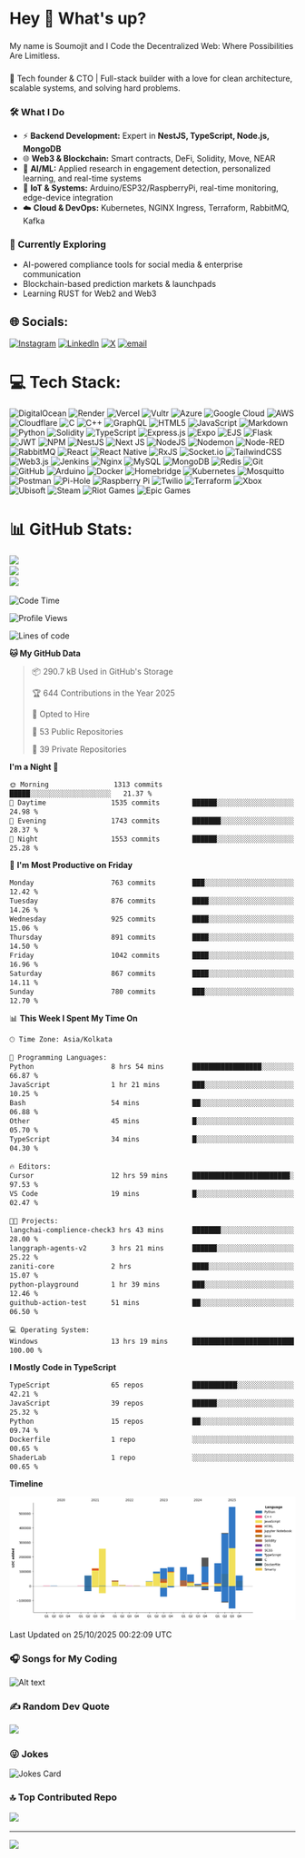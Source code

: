 <h1 align="left">Hey 👋 What's up?</h1>

###

<p align="left">My name is Soumojit and I Code the Decentralized Web: Where Possibilities Are Limitless. </p>

###

🚀 Tech founder & CTO | Full-stack builder with a love for clean architecture, scalable systems, and solving hard problems.  

### 🛠️ What I Do
- ⚡ **Backend Development:** Expert in **NestJS, TypeScript, Node.js, MongoDB**  
- 🌐 **Web3 & Blockchain:** Smart contracts, DeFi, Solidity, Move, NEAR
- 🤖 **AI/ML:** Applied research in engagement detection, personalized learning, and real-time systems  
- 🔌 **IoT & Systems:** Arduino/ESP32/RaspberryPi, real-time monitoring, edge-device integration  
- ☁️ **Cloud & DevOps:** Kubernetes, NGINX Ingress, Terraform, RabbitMQ, Kafka  

### 🌱 Currently Exploring
- AI-powered compliance tools for social media & enterprise communication  
- Blockchain-based prediction markets & launchpads  
- Learning RUST for Web2 and Web3

## 🌐 Socials:
[![Instagram](https://img.shields.io/badge/Instagram-%23E4405F.svg?logo=Instagram&logoColor=white)](https://instagram.com/https://www.instagram.com/50um0j17/) [![LinkedIn](https://img.shields.io/badge/LinkedIn-%230077B5.svg?logo=linkedin&logoColor=white)](https://linkedin.com/in/https://www.linkedin.com/in/soumojit-ash/) [![X](https://img.shields.io/badge/X-black.svg?logo=X&logoColor=white)](https://x.com/https://x.com/SoumojitAsh) [![email](https://img.shields.io/badge/Email-D14836?logo=gmail&logoColor=white)](mailto:soumojitash@gmail.com) 

# 💻 Tech Stack:
![DigitalOcean](https://img.shields.io/badge/DigitalOcean-%230167ff.svg?style=for-the-badge&logo=digitalOcean&logoColor=white) ![Render](https://img.shields.io/badge/Render-%46E3B7.svg?style=for-the-badge&logo=render&logoColor=white) ![Vercel](https://img.shields.io/badge/vercel-%23000000.svg?style=for-the-badge&logo=vercel&logoColor=white) ![Vultr](https://img.shields.io/badge/Vultr-007BFC.svg?style=for-the-badge&logo=vultr) ![Azure](https://img.shields.io/badge/azure-%230072C6.svg?style=for-the-badge&logo=microsoftazure&logoColor=white) ![Google Cloud](https://img.shields.io/badge/GoogleCloud-%234285F4.svg?style=for-the-badge&logo=google-cloud&logoColor=white) ![AWS](https://img.shields.io/badge/AWS-%23FF9900.svg?style=for-the-badge&logo=amazon-aws&logoColor=white) ![Cloudflare](https://img.shields.io/badge/Cloudflare-F38020?style=for-the-badge&logo=Cloudflare&logoColor=white) ![C](https://img.shields.io/badge/c-%2300599C.svg?style=for-the-badge&logo=c&logoColor=white) ![C++](https://img.shields.io/badge/c++-%2300599C.svg?style=for-the-badge&logo=c%2B%2B&logoColor=white) ![GraphQL](https://img.shields.io/badge/-GraphQL-E10098?style=for-the-badge&logo=graphql&logoColor=white) ![HTML5](https://img.shields.io/badge/html5-%23E34F26.svg?style=for-the-badge&logo=html5&logoColor=white) ![JavaScript](https://img.shields.io/badge/javascript-%23323330.svg?style=for-the-badge&logo=javascript&logoColor=%23F7DF1E) ![Markdown](https://img.shields.io/badge/markdown-%23000000.svg?style=for-the-badge&logo=markdown&logoColor=white) ![Python](https://img.shields.io/badge/python-3670A0?style=for-the-badge&logo=python&logoColor=ffdd54) ![Solidity](https://img.shields.io/badge/Solidity-%23363636.svg?style=for-the-badge&logo=solidity&logoColor=white) ![TypeScript](https://img.shields.io/badge/typescript-%23007ACC.svg?style=for-the-badge&logo=typescript&logoColor=white) ![Express.js](https://img.shields.io/badge/express.js-%23404d59.svg?style=for-the-badge&logo=express&logoColor=%2361DAFB) ![Expo](https://img.shields.io/badge/expo-1C1E24?style=for-the-badge&logo=expo&logoColor=#D04A37) ![EJS](https://img.shields.io/badge/ejs-%23B4CA65.svg?style=for-the-badge&logo=ejs&logoColor=black) ![Flask](https://img.shields.io/badge/flask-%23000.svg?style=for-the-badge&logo=flask&logoColor=white) ![JWT](https://img.shields.io/badge/JWT-black?style=for-the-badge&logo=JSON%20web%20tokens) ![NPM](https://img.shields.io/badge/NPM-%23CB3837.svg?style=for-the-badge&logo=npm&logoColor=white) ![NestJS](https://img.shields.io/badge/nestjs-%23E0234E.svg?style=for-the-badge&logo=nestjs&logoColor=white) ![Next JS](https://img.shields.io/badge/Next-black?style=for-the-badge&logo=next.js&logoColor=white) ![NodeJS](https://img.shields.io/badge/node.js-6DA55F?style=for-the-badge&logo=node.js&logoColor=white) ![Nodemon](https://img.shields.io/badge/NODEMON-%23323330.svg?style=for-the-badge&logo=nodemon&logoColor=%BBDEAD) ![Node-RED](https://img.shields.io/badge/Node--RED-%238F0000.svg?style=for-the-badge&logo=node-red&logoColor=white) ![RabbitMQ](https://img.shields.io/badge/rabbitmq-FF6600?style=for-the-badge&logo=rabbitmq&logoColor=white) ![React](https://img.shields.io/badge/react-%2320232a.svg?style=for-the-badge&logo=react&logoColor=%2361DAFB) ![React Native](https://img.shields.io/badge/react_native-%2320232a.svg?style=for-the-badge&logo=react&logoColor=%2361DAFB) ![RxJS](https://img.shields.io/badge/rxjs-%23B7178C.svg?style=for-the-badge&logo=reactivex&logoColor=white) ![Socket.io](https://img.shields.io/badge/Socket.io-black?style=for-the-badge&logo=socket.io&badgeColor=010101) ![TailwindCSS](https://img.shields.io/badge/tailwindcss-%2338B2AC.svg?style=for-the-badge&logo=tailwind-css&logoColor=white) ![Web3.js](https://img.shields.io/badge/web3.js-F16822?style=for-the-badge&logo=web3.js&logoColor=white) ![Jenkins](https://img.shields.io/badge/jenkins-%232C5263.svg?style=for-the-badge&logo=jenkins&logoColor=white) ![Nginx](https://img.shields.io/badge/nginx-%23009639.svg?style=for-the-badge&logo=nginx&logoColor=white) ![MySQL](https://img.shields.io/badge/mysql-4479A1.svg?style=for-the-badge&logo=mysql&logoColor=white) ![MongoDB](https://img.shields.io/badge/MongoDB-%234ea94b.svg?style=for-the-badge&logo=mongodb&logoColor=white) ![Redis](https://img.shields.io/badge/redis-%23DD0031.svg?style=for-the-badge&logo=redis&logoColor=white) ![Git](https://img.shields.io/badge/git-%23F05033.svg?style=for-the-badge&logo=git&logoColor=white) ![GitHub](https://img.shields.io/badge/github-%23121011.svg?style=for-the-badge&logo=github&logoColor=white) ![Arduino](https://img.shields.io/badge/-Arduino-00979D?style=for-the-badge&logo=Arduino&logoColor=white) ![Docker](https://img.shields.io/badge/docker-%230db7ed.svg?style=for-the-badge&logo=docker&logoColor=white) ![Homebridge](https://img.shields.io/badge/homebridge-%23491F59.svg?style=for-the-badge&logo=homebridge&logoColor=white) ![Kubernetes](https://img.shields.io/badge/kubernetes-%23326ce5.svg?style=for-the-badge&logo=kubernetes&logoColor=white) ![Mosquitto](https://img.shields.io/badge/mosquitto-%233C5280.svg?style=for-the-badge&logo=eclipsemosquitto&logoColor=white) ![Postman](https://img.shields.io/badge/Postman-FF6C37?style=for-the-badge&logo=postman&logoColor=white) ![Pi-Hole](https://img.shields.io/badge/pihole-%2396060C.svg?style=for-the-badge&logo=pi-hole&logoColor=white) ![Raspberry Pi](https://img.shields.io/badge/-Raspberry_Pi-C51A4A?style=for-the-badge&logo=Raspberry-Pi) ![Twilio](https://img.shields.io/badge/Twilio-F22F46?style=for-the-badge&logo=Twilio&logoColor=white) ![Terraform](https://img.shields.io/badge/terraform-%235835CC.svg?style=for-the-badge&logo=terraform&logoColor=white) ![Xbox](https://img.shields.io/badge/xbox-%23107C10.svg?style=for-the-badge&logo=xbox&logoColor=white) ![Ubisoft](https://img.shields.io/badge/Ubisoft-%23F5F5F5.svg?style=for-the-badge&logo=Ubisoft&logoColor=black) ![Steam](https://img.shields.io/badge/steam-%23000000.svg?style=for-the-badge&logo=steam&logoColor=white) ![Riot Games](https://img.shields.io/badge/riotgames-D32936.svg?style=for-the-badge&logo=riotgames&logoColor=white) ![Epic Games](https://img.shields.io/badge/epicgames-%23313131.svg?style=for-the-badge&logo=epicgames&logoColor=white)
# 📊 GitHub Stats:
![](https://github-readme-stats.vercel.app/api?username=Soumojit28&theme=discord_old_blurple&hide_border=false&include_all_commits=true&count_private=true)<br/>
![](https://nirzak-streak-stats.vercel.app/?user=Soumojit28&theme=discord_old_blurple&hide_border=false)<br/>
![](https://github-readme-stats.vercel.app/api/top-langs/?username=Soumojit28&theme=discord_old_blurple&hide_border=false&include_all_commits=true&count_private=true&layout=compact)


<!--START_SECTION:waka-->
![Code Time](http://img.shields.io/badge/Code%20Time-1%2C770%20hrs%2044%20mins-blue)

![Profile Views](http://img.shields.io/badge/Profile%20Views-69-blue)

![Lines of code](https://img.shields.io/badge/From%20Hello%20World%20I%27ve%20Written-2.4%20million%20lines%20of%20code-blue)

**🐱 My GitHub Data** 

> 📦 290.7 kB Used in GitHub's Storage 
 > 
> 🏆 644 Contributions in the Year 2025
 > 
> 💼 Opted to Hire
 > 
> 📜 53 Public Repositories 
 > 
> 🔑 39 Private Repositories 
 > 
**I'm a Night 🦉** 

```text
🌞 Morning                1313 commits        █████░░░░░░░░░░░░░░░░░░░░   21.37 % 
🌆 Daytime                1535 commits        ██████░░░░░░░░░░░░░░░░░░░   24.98 % 
🌃 Evening                1743 commits        ███████░░░░░░░░░░░░░░░░░░   28.37 % 
🌙 Night                  1553 commits        ██████░░░░░░░░░░░░░░░░░░░   25.28 % 
```
📅 **I'm Most Productive on Friday** 

```text
Monday                   763 commits         ███░░░░░░░░░░░░░░░░░░░░░░   12.42 % 
Tuesday                  876 commits         ████░░░░░░░░░░░░░░░░░░░░░   14.26 % 
Wednesday                925 commits         ████░░░░░░░░░░░░░░░░░░░░░   15.06 % 
Thursday                 891 commits         ████░░░░░░░░░░░░░░░░░░░░░   14.50 % 
Friday                   1042 commits        ████░░░░░░░░░░░░░░░░░░░░░   16.96 % 
Saturday                 867 commits         ████░░░░░░░░░░░░░░░░░░░░░   14.11 % 
Sunday                   780 commits         ███░░░░░░░░░░░░░░░░░░░░░░   12.70 % 
```


📊 **This Week I Spent My Time On** 

```text
🕑︎ Time Zone: Asia/Kolkata

💬 Programming Languages: 
Python                   8 hrs 54 mins       █████████████████░░░░░░░░   66.87 % 
JavaScript               1 hr 21 mins        ███░░░░░░░░░░░░░░░░░░░░░░   10.25 % 
Bash                     54 mins             ██░░░░░░░░░░░░░░░░░░░░░░░   06.88 % 
Other                    45 mins             █░░░░░░░░░░░░░░░░░░░░░░░░   05.70 % 
TypeScript               34 mins             █░░░░░░░░░░░░░░░░░░░░░░░░   04.30 % 

🔥 Editors: 
Cursor                   12 hrs 59 mins      ████████████████████████░   97.53 % 
VS Code                  19 mins             █░░░░░░░░░░░░░░░░░░░░░░░░   02.47 % 

🐱‍💻 Projects: 
langchai-complience-check3 hrs 43 mins       ███████░░░░░░░░░░░░░░░░░░   28.00 % 
langgraph-agents-v2      3 hrs 21 mins       ██████░░░░░░░░░░░░░░░░░░░   25.22 % 
zaniti-core              2 hrs               ████░░░░░░░░░░░░░░░░░░░░░   15.07 % 
python-playground        1 hr 39 mins        ███░░░░░░░░░░░░░░░░░░░░░░   12.46 % 
guithub-action-test      51 mins             ██░░░░░░░░░░░░░░░░░░░░░░░   06.50 % 

💻 Operating System: 
Windows                  13 hrs 19 mins      █████████████████████████   100.00 % 
```

**I Mostly Code in TypeScript** 

```text
TypeScript               65 repos            ███████████░░░░░░░░░░░░░░   42.21 % 
JavaScript               39 repos            ██████░░░░░░░░░░░░░░░░░░░   25.32 % 
Python                   15 repos            ██░░░░░░░░░░░░░░░░░░░░░░░   09.74 % 
Dockerfile               1 repo              ░░░░░░░░░░░░░░░░░░░░░░░░░   00.65 % 
ShaderLab                1 repo              ░░░░░░░░░░░░░░░░░░░░░░░░░   00.65 % 
```



**Timeline**

![Lines of Code chart](https://raw.githubusercontent.com/Soumojit28/Soumojit28/main/assets/bar_graph.png)


 Last Updated on 25/10/2025 00:22:09 UTC
<!--END_SECTION:waka-->

### 🎧 Songs for My Coding
![Alt text](https://spotify-recently-played-readme.vercel.app/api?user=31vjdjzfiw2nq5wlejprc3ty3h7i)

### ✍️ Random Dev Quote
![](https://quotes-github-readme.vercel.app/api?type=vetical&theme=tokyonight)

### 😜 Jokes
![Jokes Card](https://readme-jokes.vercel.app/api)

### 🔝 Top Contributed Repo
![](https://github-contributor-stats.vercel.app/api?username=Soumojit28&limit=5&theme=merko&combine_all_yearly_contributions=true)

---
[![](https://visitcount.itsvg.in/api?id=Soumojit28&icon=2&color=2)](https://visitcount.itsvg.in)

<!-- Proudly created with GPRM ( https://gprm.itsvg.in ) -->
